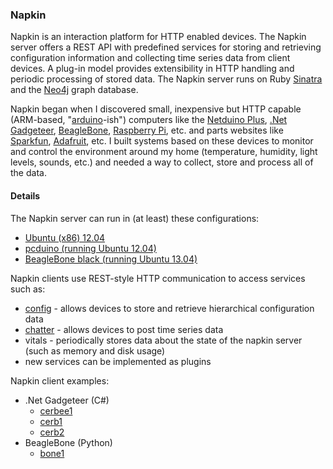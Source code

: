 ### Napkin

Napkin is an interaction platform for HTTP enabled devices.  The Napkin server offers a REST API with predefined services for storing and retrieving configuration information and collecting time series data from client devices.  A plug-in model provides extensibility in HTTP handling and periodic processing of stored data.  The Napkin server runs on Ruby [Sinatra](http://www.sinatrarb.com/) and the [Neo4j](http://www.neo4j.org/) graph database.

Napkin began when I discovered small, inexpensive but HTTP capable (ARM-based, "[arduino](http://en.wikipedia.org/wiki/Arduino)-ish") computers like the [Netduino Plus](http://www.netduino.com/), [.Net Gadgeteer](http://www.ghielectronics.com/catalog/category/274), [BeagleBone](http://beagleboard.org/bone), [Raspberry Pi](http://www.raspberrypi.org/), etc. and parts websites like [Sparkfun](https://www.sparkfun.com/), [Adafruit](http://adafruit.com/), etc. I built systems based on these devices to monitor and control the environment around my home (temperature, humidity, light levels, sounds, etc.) and needed a way to collect, store and process all of the data.

#### Details

The Napkin server can run in (at least) these configurations:
* [Ubuntu (x86) 12.04](https://github.com/cjdaly/napkin/wiki/Server-on-Ubuntu-x86)
* [pcduino (running Ubuntu 12.04)](https://github.com/cjdaly/napkin/wiki/Server-on-pcduino)
* [BeagleBone black (running Ubuntu 13.04)](https://github.com/cjdaly/napkin/wiki/Server-on-BeagleBone-black)

Napkin clients use REST-style HTTP communication to access services such as:
* [config](https://github.com/cjdaly/napkin/wiki/Plugin-config) - allows devices to store and retrieve hierarchical configuration data
* [chatter](https://github.com/cjdaly/napkin/wiki/Plugin-chatter) - allows devices to post time series data
* vitals - periodically stores data about the state of the napkin server (such as memory and disk usage)
* new services can be implemented as plugins

Napkin client examples:
* .Net Gadgeteer (C#)
  * [cerbee1](https://github.com/cjdaly/napkin/wiki/Gadgeteer-client-cerbee1)
  * [cerb1](https://github.com/cjdaly/napkin/wiki/Gadgeteer-client-cerb1)
  * [cerb2](https://github.com/cjdaly/napkin/wiki/Gadgeteer-client-cerb2)
* BeagleBone (Python)
  * [bone1](https://github.com/cjdaly/napkin/wiki/Beaglebone-client-bone1)
